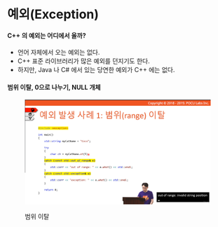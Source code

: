 # 예외(Exception)

#### C++ 의 예외는 어디에서 올까?

* 언어 자체에서 오는 예외는 없다.&#x20;
* C++ 표준 라이브러리가 많은 예외를 던지기도 한다.&#x20;
* 하지만, Java 나 C# 에서 있는 당연한 예외가 C++ 에는 없다.

#### 범위 이탈, 0으로 나누기, NULL 개체

<figure><img src="../../.gitbook/assets/image (23).png" alt=""><figcaption><p>범위 이탈</p></figcaption></figure>

&#x20;
